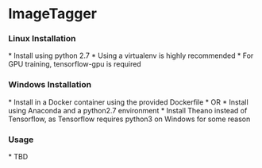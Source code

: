 <h1>ImageTagger</h1>

<h3>Linux Installation</h3>
* Install using python 2.7
* Using a virtualenv is highly recommended
* For GPU training, tensorflow-gpu is required

<h3>Windows Installation</h3>
* Install in a Docker container using the provided Dockerfile
* OR
* Install using Anaconda and a python2.7 environment
* Install Theano instead of Tensorflow, as Tensorflow requires python3 on Windows for some reason

<h3>Usage</h3>
* TBD
